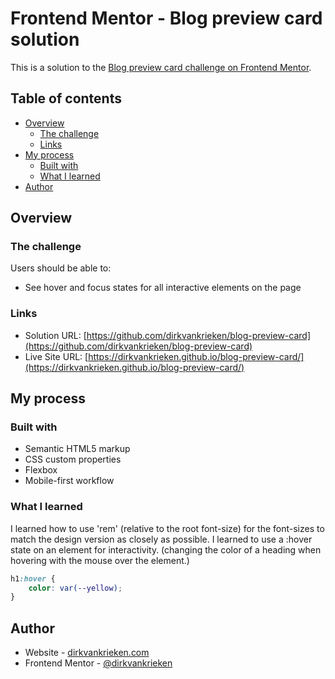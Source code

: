 # Frontend Mentor - Blog preview card solution

This is a solution to the [Blog preview card challenge on Frontend Mentor](https://www.frontendmentor.io/challenges/blog-preview-card-ckPaj01IcS). 

## Table of contents

- [Overview](#overview)
  - [The challenge](#the-challenge)
  - [Links](#links)
- [My process](#my-process)
  - [Built with](#built-with)
  - [What I learned](#what-i-learned)
- [Author](#author)


## Overview

### The challenge

Users should be able to:

- See hover and focus states for all interactive elements on the page


### Links

- Solution URL: [https://github.com/dirkvankrieken/blog-preview-card](https://github.com/dirkvankrieken/blog-preview-card)
- Live Site URL: [https://dirkvankrieken.github.io/blog-preview-card/](https://dirkvankrieken.github.io/blog-preview-card/)

## My process

### Built with

- Semantic HTML5 markup
- CSS custom properties
- Flexbox
- Mobile-first workflow

### What I learned

I learned how to use 'rem' (relative to the root font-size) for the font-sizes to match the design version as closely as possible.
I learned to use a :hover state on an element for interactivity. (changing the color of a heading when hovering with the mouse over the element.)

```css
h1:hover {
	color: var(--yellow);
}
```

## Author

- Website - [dirkvankrieken.com](https://dirkvankrieken.com)
- Frontend Mentor - [@dirkvankrieken](https://www.frontendmentor.io/profile/dirkvankrieken)
